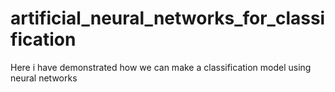 # artificial_neural_networks_for_classification
Here i have demonstrated how we can make a classification model using neural networks 
